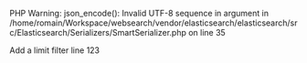 PHP Warning:  json_encode(): Invalid UTF-8 sequence in argument in /home/romain/Workspace/websearch/vendor/elasticsearch/elasticsearch/src/Elasticsearch/Serializers/SmartSerializer.php on line 35

Add a limit filter line 123